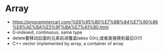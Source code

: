 # Array
- https://programmercarl.com/%E6%95%B0%E7%BB%84%E7%90%86%E8%AE%BA%E5%9F%BA%E7%A1%80.html
- 0-indexed, continuous, same type
- delete要移动后面的元素前进覆盖takes O(n),或者直接换到最后O(1)
- C++ vector implemented by array, a container of array
